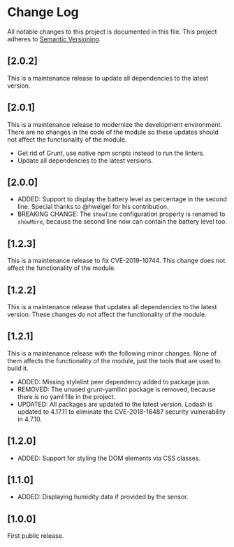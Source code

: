 # Change Log

All notable changes to this project is documented in this file.
This project adheres to [Semantic Versioning](http://semver.org/).

## [2.0.2]

This is a maintenance release to update all dependencies to the latest version.

## [2.0.1]

This is a maintenance release to modernize the development environment. There are no changes in the code of the module so these updates should not affect the functionality of the module.
- Get rid of Grunt, use native npm scripts instead to run the linters.
- Update all dependencies to the latest versions.

## [2.0.0]

- ADDED: Support to display the battery level as percentage in the second line. Special thanks to @hweigel for his contribution.
- BREAKING CHANGE: The `showTime` configuration property is renamed to `showMore`, because the second line now can contain the battery level too.

## [1.2.3]

This is a maintenance release to fix CVE-2019-10744. This change does not affect the functionality of the module.

## [1.2.2]

This is a maintenance release that updates all dependencies to the latest version. These changes do not affect the functionality of the module.

## [1.2.1]

This is a maintenance release with the following minor changes. None of them affects the functionality of the module, just the tools that are used to build it.
- ADDED: Missing stylelint peer dependency added to package.json.
- REMOVED: The unused grunt-yamllint package is removed, because there is no yaml file in the project.
- UPDATED: All packages are updated to the latest version. Lodash is updated to 4.17.11 to eliminate the CVE-2018-16487 security vulnerability in 4.7.10.

## [1.2.0]

- ADDED: Support for styling the DOM elements via CSS classes.

## [1.1.0]

- ADDED: Displaying humidity data if provided by the sensor.

## [1.0.0]

First public release.
